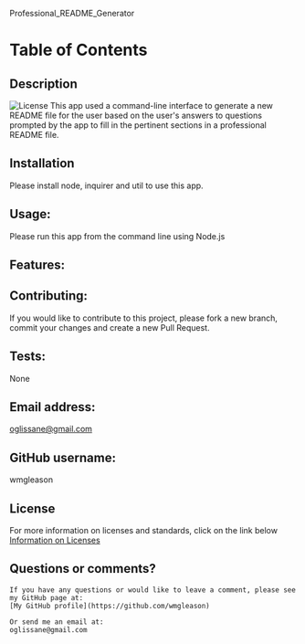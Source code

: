 
Professional_README_Generator
 # Table of Contents
  ## Description
  ![License](https://img.shields.io/badge/license-MIT-blue.svg) 
  This app used a command-line interface to generate a new README file for the user based on the user's answers to questions prompted by the app to fill in the pertinent sections in a professional README file.
  ## Installation
  Please install node, inquirer and util to use this app.
  ## Usage:
  Please run this app from the command line using Node.js
  ## Features:
  
  ## Contributing:
  If you would like to contribute to this project, please fork a new branch, commit your changes and create a new Pull Request.
  ## Tests:
  None
  ## Email address:
  oglissane@gmail.com
  ## GitHub username:
  wmgleason
  ## License
  For more information on licenses and standards, click on the link below
  [Information on Licenses](http://opensource.org/licenses)

  ## Questions or comments?
    If you have any questions or would like to leave a comment, please see my GitHub page at:
    [My GitHub profile](https://github.com/wmgleason)
  
    Or send me an email at:
    oglissane@gmail.com
    
